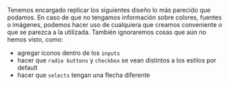 Tenemos encargado replicar los siguientes diseño lo más parecido que podamos. En caso de que no tengamos información sobre colores, fuentes o imágenes, podemos hacer uso de cualquiera que creamos conveniente o que se parezca a la utilizada. También ignoraremos cosas que aún no hemos visto, como:

- agregar íconos dentro de los `inputs`
- hacer que `radio buttons` y `checkbox` se vean distintos a los estilos por default
- hacer que `selects` tengan una flecha diferente
